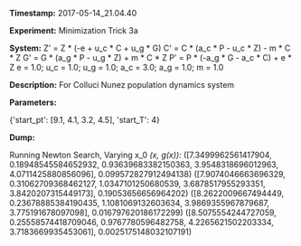 **Timestamp:** 2017-05-14_21.04.40

**Experiment:** Minimization Trick 3a

**System:**
Z' = Z * (-e + u_c * C + u_g * G) 
C' = C * (a_c * P - u_c * Z) - m * C * Z 
G' = G * (a_g * P - u_g * Z) + m * C * Z 
P' = P * (-a_g * G - a_c * C) + e * Z 
e = 1.0; u_c = 1.0; u_g = 1.0; a_c = 3.0; a_g = 1.0; m = 1.0

**Description:** For Colluci Nunez population dynamics system

**Parameters:**

{'start_pt': [9.1, 4.1, 3.2, 4.5], 'start_T': 4}

**Dump:**

Running Newton Search, Varying x_0
*(x, g(x)):*
([7.3499962561417904, 0.18948545584652932, 0.93639683382150363, 3.9548318696012963, 4.0711425880856096], 0.099572827912494138)
([7.9074046663696329, 0.31062709368462127, 1.0347101250680539, 3.6878517955293351, 3.8420207315449173], 0.19053656656964202)
([8.2622009667494449, 0.23678885384190435, 1.1081069132603634, 3.9869355967879687, 3.775191678097098], 0.016797620186172299)
([8.5075554244727059, 0.25558574418709046, 0.9767780596482758, 4.2265621502203334, 3.7183669935453061], 0.0025175148032107191)